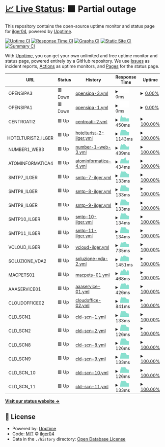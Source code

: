 # [📈 Live Status](https://ilger04.github.io/Uptime): <!--live status--> **🟧 Partial outage**

This repository contains the open-source uptime monitor and status page for [ilger04](https://ilger04.github.io/Uptime), powered by [Upptime](https://github.com/upptime/upptime).

[![Uptime CI](https://github.com/ilger04/Uptime/workflows/Uptime%20CI/badge.svg)](https://github.com/ilger04/Uptime/actions?query=workflow%3A%22Uptime+CI%22)
[![Response Time CI](https://github.com/ilger04/Uptime/workflows/Response%20Time%20CI/badge.svg)](https://github.com/ilger04/Uptime/actions?query=workflow%3A%22Response+Time+CI%22)
[![Graphs CI](https://github.com/ilger04/Uptime/workflows/Graphs%20CI/badge.svg)](https://github.com/ilger04/Uptime/actions?query=workflow%3A%22Graphs+CI%22)
[![Static Site CI](https://github.com/ilger04/Uptime/workflows/Static%20Site%20CI/badge.svg)](https://github.com/ilger04/Uptime/actions?query=workflow%3A%22Static+Site+CI%22)
[![Summary CI](https://github.com/ilger04/Uptime/workflows/Summary%20CI/badge.svg)](https://github.com/ilger04/Uptime/actions?query=workflow%3A%22Summary+CI%22)

With [Upptime](https://upptime.js.org), you can get your own unlimited and free uptime monitor and status page, powered entirely by a GitHub repository. We use [Issues](https://github.com/ilger04/Uptime/issues) as incident reports, [Actions](https://github.com/ilger04/Uptime/actions) as uptime monitors, and [Pages](https://ilger04.github.io/Uptime) for the status page.

<!--start: status pages-->
<!-- This summary is generated by Upptime (https://github.com/upptime/upptime) -->
<!-- Do not edit this manually, your changes will be overwritten -->
<!-- prettier-ignore -->
| URL | Status | History | Response Time | Uptime |
| --- | ------ | ------- | ------------- | ------ |
| <img alt="" src="https://icons.duckduckgo.com/ip3/null.ico" height="13"> OPENSIPA3 | 🟥 Down | [opensipa-3.yml](https://github.com/ilger04/Uptime/commits/HEAD/history/opensipa-3.yml) | <details><summary><img alt="Response time graph" src="./graphs/opensipa-3/response-time-week.png" height="20"> 0ms</summary><br><a href="https://ilger04.github.io/Uptime/history/opensipa-3"><img alt="Response time 1681" src="https://img.shields.io/endpoint?url=https%3A%2F%2Fraw.githubusercontent.com%2Filger04%2FUptime%2FHEAD%2Fapi%2Fopensipa-3%2Fresponse-time.json"></a><br><a href="https://ilger04.github.io/Uptime/history/opensipa-3"><img alt="24-hour response time 0" src="https://img.shields.io/endpoint?url=https%3A%2F%2Fraw.githubusercontent.com%2Filger04%2FUptime%2FHEAD%2Fapi%2Fopensipa-3%2Fresponse-time-day.json"></a><br><a href="https://ilger04.github.io/Uptime/history/opensipa-3"><img alt="7-day response time 0" src="https://img.shields.io/endpoint?url=https%3A%2F%2Fraw.githubusercontent.com%2Filger04%2FUptime%2FHEAD%2Fapi%2Fopensipa-3%2Fresponse-time-week.json"></a><br><a href="https://ilger04.github.io/Uptime/history/opensipa-3"><img alt="30-day response time 0" src="https://img.shields.io/endpoint?url=https%3A%2F%2Fraw.githubusercontent.com%2Filger04%2FUptime%2FHEAD%2Fapi%2Fopensipa-3%2Fresponse-time-month.json"></a><br><a href="https://ilger04.github.io/Uptime/history/opensipa-3"><img alt="1-year response time 0" src="https://img.shields.io/endpoint?url=https%3A%2F%2Fraw.githubusercontent.com%2Filger04%2FUptime%2FHEAD%2Fapi%2Fopensipa-3%2Fresponse-time-year.json"></a></details> | <details><summary><a href="https://ilger04.github.io/Uptime/history/opensipa-3">0.00%</a></summary><a href="https://ilger04.github.io/Uptime/history/opensipa-3"><img alt="All-time uptime 25.54%" src="https://img.shields.io/endpoint?url=https%3A%2F%2Fraw.githubusercontent.com%2Filger04%2FUptime%2FHEAD%2Fapi%2Fopensipa-3%2Fuptime.json"></a><br><a href="https://ilger04.github.io/Uptime/history/opensipa-3"><img alt="24-hour uptime 0.00%" src="https://img.shields.io/endpoint?url=https%3A%2F%2Fraw.githubusercontent.com%2Filger04%2FUptime%2FHEAD%2Fapi%2Fopensipa-3%2Fuptime-day.json"></a><br><a href="https://ilger04.github.io/Uptime/history/opensipa-3"><img alt="7-day uptime 0.00%" src="https://img.shields.io/endpoint?url=https%3A%2F%2Fraw.githubusercontent.com%2Filger04%2FUptime%2FHEAD%2Fapi%2Fopensipa-3%2Fuptime-week.json"></a><br><a href="https://ilger04.github.io/Uptime/history/opensipa-3"><img alt="30-day uptime 0.00%" src="https://img.shields.io/endpoint?url=https%3A%2F%2Fraw.githubusercontent.com%2Filger04%2FUptime%2FHEAD%2Fapi%2Fopensipa-3%2Fuptime-month.json"></a><br><a href="https://ilger04.github.io/Uptime/history/opensipa-3"><img alt="1-year uptime 0.00%" src="https://img.shields.io/endpoint?url=https%3A%2F%2Fraw.githubusercontent.com%2Filger04%2FUptime%2FHEAD%2Fapi%2Fopensipa-3%2Fuptime-year.json"></a></details>
| <img alt="" src="https://icons.duckduckgo.com/ip3/null.ico" height="13"> OPENSIPA1 | 🟥 Down | [opensipa-1.yml](https://github.com/ilger04/Uptime/commits/HEAD/history/opensipa-1.yml) | <details><summary><img alt="Response time graph" src="./graphs/opensipa-1/response-time-week.png" height="20"> 0ms</summary><br><a href="https://ilger04.github.io/Uptime/history/opensipa-1"><img alt="Response time 508" src="https://img.shields.io/endpoint?url=https%3A%2F%2Fraw.githubusercontent.com%2Filger04%2FUptime%2FHEAD%2Fapi%2Fopensipa-1%2Fresponse-time.json"></a><br><a href="https://ilger04.github.io/Uptime/history/opensipa-1"><img alt="24-hour response time 0" src="https://img.shields.io/endpoint?url=https%3A%2F%2Fraw.githubusercontent.com%2Filger04%2FUptime%2FHEAD%2Fapi%2Fopensipa-1%2Fresponse-time-day.json"></a><br><a href="https://ilger04.github.io/Uptime/history/opensipa-1"><img alt="7-day response time 0" src="https://img.shields.io/endpoint?url=https%3A%2F%2Fraw.githubusercontent.com%2Filger04%2FUptime%2FHEAD%2Fapi%2Fopensipa-1%2Fresponse-time-week.json"></a><br><a href="https://ilger04.github.io/Uptime/history/opensipa-1"><img alt="30-day response time 0" src="https://img.shields.io/endpoint?url=https%3A%2F%2Fraw.githubusercontent.com%2Filger04%2FUptime%2FHEAD%2Fapi%2Fopensipa-1%2Fresponse-time-month.json"></a><br><a href="https://ilger04.github.io/Uptime/history/opensipa-1"><img alt="1-year response time 464" src="https://img.shields.io/endpoint?url=https%3A%2F%2Fraw.githubusercontent.com%2Filger04%2FUptime%2FHEAD%2Fapi%2Fopensipa-1%2Fresponse-time-year.json"></a></details> | <details><summary><a href="https://ilger04.github.io/Uptime/history/opensipa-1">0.00%</a></summary><a href="https://ilger04.github.io/Uptime/history/opensipa-1"><img alt="All-time uptime 40.93%" src="https://img.shields.io/endpoint?url=https%3A%2F%2Fraw.githubusercontent.com%2Filger04%2FUptime%2FHEAD%2Fapi%2Fopensipa-1%2Fuptime.json"></a><br><a href="https://ilger04.github.io/Uptime/history/opensipa-1"><img alt="24-hour uptime 0.00%" src="https://img.shields.io/endpoint?url=https%3A%2F%2Fraw.githubusercontent.com%2Filger04%2FUptime%2FHEAD%2Fapi%2Fopensipa-1%2Fuptime-day.json"></a><br><a href="https://ilger04.github.io/Uptime/history/opensipa-1"><img alt="7-day uptime 0.00%" src="https://img.shields.io/endpoint?url=https%3A%2F%2Fraw.githubusercontent.com%2Filger04%2FUptime%2FHEAD%2Fapi%2Fopensipa-1%2Fuptime-week.json"></a><br><a href="https://ilger04.github.io/Uptime/history/opensipa-1"><img alt="30-day uptime 0.00%" src="https://img.shields.io/endpoint?url=https%3A%2F%2Fraw.githubusercontent.com%2Filger04%2FUptime%2FHEAD%2Fapi%2Fopensipa-1%2Fuptime-month.json"></a><br><a href="https://ilger04.github.io/Uptime/history/opensipa-1"><img alt="1-year uptime 15.98%" src="https://img.shields.io/endpoint?url=https%3A%2F%2Fraw.githubusercontent.com%2Filger04%2FUptime%2FHEAD%2Fapi%2Fopensipa-1%2Fuptime-year.json"></a></details>
| <img alt="" src="https://icons.duckduckgo.com/ip3/null.ico" height="13"> CENTROATI2 | 🟩 Up | [centroati-2.yml](https://github.com/ilger04/Uptime/commits/HEAD/history/centroati-2.yml) | <details><summary><img alt="Response time graph" src="./graphs/centroati-2/response-time-week.png" height="20"> 450ms</summary><br><a href="https://ilger04.github.io/Uptime/history/centroati-2"><img alt="Response time 446" src="https://img.shields.io/endpoint?url=https%3A%2F%2Fraw.githubusercontent.com%2Filger04%2FUptime%2FHEAD%2Fapi%2Fcentroati-2%2Fresponse-time.json"></a><br><a href="https://ilger04.github.io/Uptime/history/centroati-2"><img alt="24-hour response time 457" src="https://img.shields.io/endpoint?url=https%3A%2F%2Fraw.githubusercontent.com%2Filger04%2FUptime%2FHEAD%2Fapi%2Fcentroati-2%2Fresponse-time-day.json"></a><br><a href="https://ilger04.github.io/Uptime/history/centroati-2"><img alt="7-day response time 450" src="https://img.shields.io/endpoint?url=https%3A%2F%2Fraw.githubusercontent.com%2Filger04%2FUptime%2FHEAD%2Fapi%2Fcentroati-2%2Fresponse-time-week.json"></a><br><a href="https://ilger04.github.io/Uptime/history/centroati-2"><img alt="30-day response time 538" src="https://img.shields.io/endpoint?url=https%3A%2F%2Fraw.githubusercontent.com%2Filger04%2FUptime%2FHEAD%2Fapi%2Fcentroati-2%2Fresponse-time-month.json"></a><br><a href="https://ilger04.github.io/Uptime/history/centroati-2"><img alt="1-year response time 431" src="https://img.shields.io/endpoint?url=https%3A%2F%2Fraw.githubusercontent.com%2Filger04%2FUptime%2FHEAD%2Fapi%2Fcentroati-2%2Fresponse-time-year.json"></a></details> | <details><summary><a href="https://ilger04.github.io/Uptime/history/centroati-2">100.00%</a></summary><a href="https://ilger04.github.io/Uptime/history/centroati-2"><img alt="All-time uptime 99.83%" src="https://img.shields.io/endpoint?url=https%3A%2F%2Fraw.githubusercontent.com%2Filger04%2FUptime%2FHEAD%2Fapi%2Fcentroati-2%2Fuptime.json"></a><br><a href="https://ilger04.github.io/Uptime/history/centroati-2"><img alt="24-hour uptime 100.00%" src="https://img.shields.io/endpoint?url=https%3A%2F%2Fraw.githubusercontent.com%2Filger04%2FUptime%2FHEAD%2Fapi%2Fcentroati-2%2Fuptime-day.json"></a><br><a href="https://ilger04.github.io/Uptime/history/centroati-2"><img alt="7-day uptime 100.00%" src="https://img.shields.io/endpoint?url=https%3A%2F%2Fraw.githubusercontent.com%2Filger04%2FUptime%2FHEAD%2Fapi%2Fcentroati-2%2Fuptime-week.json"></a><br><a href="https://ilger04.github.io/Uptime/history/centroati-2"><img alt="30-day uptime 100.00%" src="https://img.shields.io/endpoint?url=https%3A%2F%2Fraw.githubusercontent.com%2Filger04%2FUptime%2FHEAD%2Fapi%2Fcentroati-2%2Fuptime-month.json"></a><br><a href="https://ilger04.github.io/Uptime/history/centroati-2"><img alt="1-year uptime 99.75%" src="https://img.shields.io/endpoint?url=https%3A%2F%2Fraw.githubusercontent.com%2Filger04%2FUptime%2FHEAD%2Fapi%2Fcentroati-2%2Fuptime-year.json"></a></details>
| <img alt="" src="https://icons.duckduckgo.com/ip3/null.ico" height="13"> HOTELTURIST2_ILGER | 🟩 Up | [hotelturist-2-ilger.yml](https://github.com/ilger04/Uptime/commits/HEAD/history/hotelturist-2-ilger.yml) | <details><summary><img alt="Response time graph" src="./graphs/hotelturist-2-ilger/response-time-week.png" height="20"> 1143ms</summary><br><a href="https://ilger04.github.io/Uptime/history/hotelturist-2-ilger"><img alt="Response time 1131" src="https://img.shields.io/endpoint?url=https%3A%2F%2Fraw.githubusercontent.com%2Filger04%2FUptime%2FHEAD%2Fapi%2Fhotelturist-2-ilger%2Fresponse-time.json"></a><br><a href="https://ilger04.github.io/Uptime/history/hotelturist-2-ilger"><img alt="24-hour response time 967" src="https://img.shields.io/endpoint?url=https%3A%2F%2Fraw.githubusercontent.com%2Filger04%2FUptime%2FHEAD%2Fapi%2Fhotelturist-2-ilger%2Fresponse-time-day.json"></a><br><a href="https://ilger04.github.io/Uptime/history/hotelturist-2-ilger"><img alt="7-day response time 1143" src="https://img.shields.io/endpoint?url=https%3A%2F%2Fraw.githubusercontent.com%2Filger04%2FUptime%2FHEAD%2Fapi%2Fhotelturist-2-ilger%2Fresponse-time-week.json"></a><br><a href="https://ilger04.github.io/Uptime/history/hotelturist-2-ilger"><img alt="30-day response time 1110" src="https://img.shields.io/endpoint?url=https%3A%2F%2Fraw.githubusercontent.com%2Filger04%2FUptime%2FHEAD%2Fapi%2Fhotelturist-2-ilger%2Fresponse-time-month.json"></a><br><a href="https://ilger04.github.io/Uptime/history/hotelturist-2-ilger"><img alt="1-year response time 1108" src="https://img.shields.io/endpoint?url=https%3A%2F%2Fraw.githubusercontent.com%2Filger04%2FUptime%2FHEAD%2Fapi%2Fhotelturist-2-ilger%2Fresponse-time-year.json"></a></details> | <details><summary><a href="https://ilger04.github.io/Uptime/history/hotelturist-2-ilger">100.00%</a></summary><a href="https://ilger04.github.io/Uptime/history/hotelturist-2-ilger"><img alt="All-time uptime 99.74%" src="https://img.shields.io/endpoint?url=https%3A%2F%2Fraw.githubusercontent.com%2Filger04%2FUptime%2FHEAD%2Fapi%2Fhotelturist-2-ilger%2Fuptime.json"></a><br><a href="https://ilger04.github.io/Uptime/history/hotelturist-2-ilger"><img alt="24-hour uptime 100.00%" src="https://img.shields.io/endpoint?url=https%3A%2F%2Fraw.githubusercontent.com%2Filger04%2FUptime%2FHEAD%2Fapi%2Fhotelturist-2-ilger%2Fuptime-day.json"></a><br><a href="https://ilger04.github.io/Uptime/history/hotelturist-2-ilger"><img alt="7-day uptime 100.00%" src="https://img.shields.io/endpoint?url=https%3A%2F%2Fraw.githubusercontent.com%2Filger04%2FUptime%2FHEAD%2Fapi%2Fhotelturist-2-ilger%2Fuptime-week.json"></a><br><a href="https://ilger04.github.io/Uptime/history/hotelturist-2-ilger"><img alt="30-day uptime 100.00%" src="https://img.shields.io/endpoint?url=https%3A%2F%2Fraw.githubusercontent.com%2Filger04%2FUptime%2FHEAD%2Fapi%2Fhotelturist-2-ilger%2Fuptime-month.json"></a><br><a href="https://ilger04.github.io/Uptime/history/hotelturist-2-ilger"><img alt="1-year uptime 99.63%" src="https://img.shields.io/endpoint?url=https%3A%2F%2Fraw.githubusercontent.com%2Filger04%2FUptime%2FHEAD%2Fapi%2Fhotelturist-2-ilger%2Fuptime-year.json"></a></details>
| <img alt="" src="https://icons.duckduckgo.com/ip3/null.ico" height="13"> NUMBER1_WEB3 | 🟩 Up | [number-1-web-3.yml](https://github.com/ilger04/Uptime/commits/HEAD/history/number-1-web-3.yml) | <details><summary><img alt="Response time graph" src="./graphs/number-1-web-3/response-time-week.png" height="20"> 439ms</summary><br><a href="https://ilger04.github.io/Uptime/history/number-1-web-3"><img alt="Response time 444" src="https://img.shields.io/endpoint?url=https%3A%2F%2Fraw.githubusercontent.com%2Filger04%2FUptime%2FHEAD%2Fapi%2Fnumber-1-web-3%2Fresponse-time.json"></a><br><a href="https://ilger04.github.io/Uptime/history/number-1-web-3"><img alt="24-hour response time 353" src="https://img.shields.io/endpoint?url=https%3A%2F%2Fraw.githubusercontent.com%2Filger04%2FUptime%2FHEAD%2Fapi%2Fnumber-1-web-3%2Fresponse-time-day.json"></a><br><a href="https://ilger04.github.io/Uptime/history/number-1-web-3"><img alt="7-day response time 439" src="https://img.shields.io/endpoint?url=https%3A%2F%2Fraw.githubusercontent.com%2Filger04%2FUptime%2FHEAD%2Fapi%2Fnumber-1-web-3%2Fresponse-time-week.json"></a><br><a href="https://ilger04.github.io/Uptime/history/number-1-web-3"><img alt="30-day response time 418" src="https://img.shields.io/endpoint?url=https%3A%2F%2Fraw.githubusercontent.com%2Filger04%2FUptime%2FHEAD%2Fapi%2Fnumber-1-web-3%2Fresponse-time-month.json"></a><br><a href="https://ilger04.github.io/Uptime/history/number-1-web-3"><img alt="1-year response time 422" src="https://img.shields.io/endpoint?url=https%3A%2F%2Fraw.githubusercontent.com%2Filger04%2FUptime%2FHEAD%2Fapi%2Fnumber-1-web-3%2Fresponse-time-year.json"></a></details> | <details><summary><a href="https://ilger04.github.io/Uptime/history/number-1-web-3">100.00%</a></summary><a href="https://ilger04.github.io/Uptime/history/number-1-web-3"><img alt="All-time uptime 99.86%" src="https://img.shields.io/endpoint?url=https%3A%2F%2Fraw.githubusercontent.com%2Filger04%2FUptime%2FHEAD%2Fapi%2Fnumber-1-web-3%2Fuptime.json"></a><br><a href="https://ilger04.github.io/Uptime/history/number-1-web-3"><img alt="24-hour uptime 100.00%" src="https://img.shields.io/endpoint?url=https%3A%2F%2Fraw.githubusercontent.com%2Filger04%2FUptime%2FHEAD%2Fapi%2Fnumber-1-web-3%2Fuptime-day.json"></a><br><a href="https://ilger04.github.io/Uptime/history/number-1-web-3"><img alt="7-day uptime 100.00%" src="https://img.shields.io/endpoint?url=https%3A%2F%2Fraw.githubusercontent.com%2Filger04%2FUptime%2FHEAD%2Fapi%2Fnumber-1-web-3%2Fuptime-week.json"></a><br><a href="https://ilger04.github.io/Uptime/history/number-1-web-3"><img alt="30-day uptime 100.00%" src="https://img.shields.io/endpoint?url=https%3A%2F%2Fraw.githubusercontent.com%2Filger04%2FUptime%2FHEAD%2Fapi%2Fnumber-1-web-3%2Fuptime-month.json"></a><br><a href="https://ilger04.github.io/Uptime/history/number-1-web-3"><img alt="1-year uptime 99.80%" src="https://img.shields.io/endpoint?url=https%3A%2F%2Fraw.githubusercontent.com%2Filger04%2FUptime%2FHEAD%2Fapi%2Fnumber-1-web-3%2Fuptime-year.json"></a></details>
| <img alt="" src="https://icons.duckduckgo.com/ip3/null.ico" height="13"> ATOMINFORMATICA4 | 🟩 Up | [atominformatica-4.yml](https://github.com/ilger04/Uptime/commits/HEAD/history/atominformatica-4.yml) | <details><summary><img alt="Response time graph" src="./graphs/atominformatica-4/response-time-week.png" height="20"> 434ms</summary><br><a href="https://ilger04.github.io/Uptime/history/atominformatica-4"><img alt="Response time 1141" src="https://img.shields.io/endpoint?url=https%3A%2F%2Fraw.githubusercontent.com%2Filger04%2FUptime%2FHEAD%2Fapi%2Fatominformatica-4%2Fresponse-time.json"></a><br><a href="https://ilger04.github.io/Uptime/history/atominformatica-4"><img alt="24-hour response time 339" src="https://img.shields.io/endpoint?url=https%3A%2F%2Fraw.githubusercontent.com%2Filger04%2FUptime%2FHEAD%2Fapi%2Fatominformatica-4%2Fresponse-time-day.json"></a><br><a href="https://ilger04.github.io/Uptime/history/atominformatica-4"><img alt="7-day response time 434" src="https://img.shields.io/endpoint?url=https%3A%2F%2Fraw.githubusercontent.com%2Filger04%2FUptime%2FHEAD%2Fapi%2Fatominformatica-4%2Fresponse-time-week.json"></a><br><a href="https://ilger04.github.io/Uptime/history/atominformatica-4"><img alt="30-day response time 556" src="https://img.shields.io/endpoint?url=https%3A%2F%2Fraw.githubusercontent.com%2Filger04%2FUptime%2FHEAD%2Fapi%2Fatominformatica-4%2Fresponse-time-month.json"></a><br><a href="https://ilger04.github.io/Uptime/history/atominformatica-4"><img alt="1-year response time 782" src="https://img.shields.io/endpoint?url=https%3A%2F%2Fraw.githubusercontent.com%2Filger04%2FUptime%2FHEAD%2Fapi%2Fatominformatica-4%2Fresponse-time-year.json"></a></details> | <details><summary><a href="https://ilger04.github.io/Uptime/history/atominformatica-4">100.00%</a></summary><a href="https://ilger04.github.io/Uptime/history/atominformatica-4"><img alt="All-time uptime 99.81%" src="https://img.shields.io/endpoint?url=https%3A%2F%2Fraw.githubusercontent.com%2Filger04%2FUptime%2FHEAD%2Fapi%2Fatominformatica-4%2Fuptime.json"></a><br><a href="https://ilger04.github.io/Uptime/history/atominformatica-4"><img alt="24-hour uptime 100.00%" src="https://img.shields.io/endpoint?url=https%3A%2F%2Fraw.githubusercontent.com%2Filger04%2FUptime%2FHEAD%2Fapi%2Fatominformatica-4%2Fuptime-day.json"></a><br><a href="https://ilger04.github.io/Uptime/history/atominformatica-4"><img alt="7-day uptime 100.00%" src="https://img.shields.io/endpoint?url=https%3A%2F%2Fraw.githubusercontent.com%2Filger04%2FUptime%2FHEAD%2Fapi%2Fatominformatica-4%2Fuptime-week.json"></a><br><a href="https://ilger04.github.io/Uptime/history/atominformatica-4"><img alt="30-day uptime 100.00%" src="https://img.shields.io/endpoint?url=https%3A%2F%2Fraw.githubusercontent.com%2Filger04%2FUptime%2FHEAD%2Fapi%2Fatominformatica-4%2Fuptime-month.json"></a><br><a href="https://ilger04.github.io/Uptime/history/atominformatica-4"><img alt="1-year uptime 99.75%" src="https://img.shields.io/endpoint?url=https%3A%2F%2Fraw.githubusercontent.com%2Filger04%2FUptime%2FHEAD%2Fapi%2Fatominformatica-4%2Fuptime-year.json"></a></details>
| <img alt="" src="https://icons.duckduckgo.com/ip3/null.ico" height="13"> SMTP7_ILGER | 🟩 Up | [smtp-7-ilger.yml](https://github.com/ilger04/Uptime/commits/HEAD/history/smtp-7-ilger.yml) | <details><summary><img alt="Response time graph" src="./graphs/smtp-7-ilger/response-time-week.png" height="20"> 133ms</summary><br><a href="https://ilger04.github.io/Uptime/history/smtp-7-ilger"><img alt="Response time 151" src="https://img.shields.io/endpoint?url=https%3A%2F%2Fraw.githubusercontent.com%2Filger04%2FUptime%2FHEAD%2Fapi%2Fsmtp-7-ilger%2Fresponse-time.json"></a><br><a href="https://ilger04.github.io/Uptime/history/smtp-7-ilger"><img alt="24-hour response time 116" src="https://img.shields.io/endpoint?url=https%3A%2F%2Fraw.githubusercontent.com%2Filger04%2FUptime%2FHEAD%2Fapi%2Fsmtp-7-ilger%2Fresponse-time-day.json"></a><br><a href="https://ilger04.github.io/Uptime/history/smtp-7-ilger"><img alt="7-day response time 133" src="https://img.shields.io/endpoint?url=https%3A%2F%2Fraw.githubusercontent.com%2Filger04%2FUptime%2FHEAD%2Fapi%2Fsmtp-7-ilger%2Fresponse-time-week.json"></a><br><a href="https://ilger04.github.io/Uptime/history/smtp-7-ilger"><img alt="30-day response time 127" src="https://img.shields.io/endpoint?url=https%3A%2F%2Fraw.githubusercontent.com%2Filger04%2FUptime%2FHEAD%2Fapi%2Fsmtp-7-ilger%2Fresponse-time-month.json"></a><br><a href="https://ilger04.github.io/Uptime/history/smtp-7-ilger"><img alt="1-year response time 126" src="https://img.shields.io/endpoint?url=https%3A%2F%2Fraw.githubusercontent.com%2Filger04%2FUptime%2FHEAD%2Fapi%2Fsmtp-7-ilger%2Fresponse-time-year.json"></a></details> | <details><summary><a href="https://ilger04.github.io/Uptime/history/smtp-7-ilger">100.00%</a></summary><a href="https://ilger04.github.io/Uptime/history/smtp-7-ilger"><img alt="All-time uptime 99.86%" src="https://img.shields.io/endpoint?url=https%3A%2F%2Fraw.githubusercontent.com%2Filger04%2FUptime%2FHEAD%2Fapi%2Fsmtp-7-ilger%2Fuptime.json"></a><br><a href="https://ilger04.github.io/Uptime/history/smtp-7-ilger"><img alt="24-hour uptime 100.00%" src="https://img.shields.io/endpoint?url=https%3A%2F%2Fraw.githubusercontent.com%2Filger04%2FUptime%2FHEAD%2Fapi%2Fsmtp-7-ilger%2Fuptime-day.json"></a><br><a href="https://ilger04.github.io/Uptime/history/smtp-7-ilger"><img alt="7-day uptime 100.00%" src="https://img.shields.io/endpoint?url=https%3A%2F%2Fraw.githubusercontent.com%2Filger04%2FUptime%2FHEAD%2Fapi%2Fsmtp-7-ilger%2Fuptime-week.json"></a><br><a href="https://ilger04.github.io/Uptime/history/smtp-7-ilger"><img alt="30-day uptime 100.00%" src="https://img.shields.io/endpoint?url=https%3A%2F%2Fraw.githubusercontent.com%2Filger04%2FUptime%2FHEAD%2Fapi%2Fsmtp-7-ilger%2Fuptime-month.json"></a><br><a href="https://ilger04.github.io/Uptime/history/smtp-7-ilger"><img alt="1-year uptime 99.80%" src="https://img.shields.io/endpoint?url=https%3A%2F%2Fraw.githubusercontent.com%2Filger04%2FUptime%2FHEAD%2Fapi%2Fsmtp-7-ilger%2Fuptime-year.json"></a></details>
| <img alt="" src="https://icons.duckduckgo.com/ip3/null.ico" height="13"> SMTP8_ILGER | 🟩 Up | [smtp-8-ilger.yml](https://github.com/ilger04/Uptime/commits/HEAD/history/smtp-8-ilger.yml) | <details><summary><img alt="Response time graph" src="./graphs/smtp-8-ilger/response-time-week.png" height="20"> 133ms</summary><br><a href="https://ilger04.github.io/Uptime/history/smtp-8-ilger"><img alt="Response time 149" src="https://img.shields.io/endpoint?url=https%3A%2F%2Fraw.githubusercontent.com%2Filger04%2FUptime%2FHEAD%2Fapi%2Fsmtp-8-ilger%2Fresponse-time.json"></a><br><a href="https://ilger04.github.io/Uptime/history/smtp-8-ilger"><img alt="24-hour response time 117" src="https://img.shields.io/endpoint?url=https%3A%2F%2Fraw.githubusercontent.com%2Filger04%2FUptime%2FHEAD%2Fapi%2Fsmtp-8-ilger%2Fresponse-time-day.json"></a><br><a href="https://ilger04.github.io/Uptime/history/smtp-8-ilger"><img alt="7-day response time 133" src="https://img.shields.io/endpoint?url=https%3A%2F%2Fraw.githubusercontent.com%2Filger04%2FUptime%2FHEAD%2Fapi%2Fsmtp-8-ilger%2Fresponse-time-week.json"></a><br><a href="https://ilger04.github.io/Uptime/history/smtp-8-ilger"><img alt="30-day response time 127" src="https://img.shields.io/endpoint?url=https%3A%2F%2Fraw.githubusercontent.com%2Filger04%2FUptime%2FHEAD%2Fapi%2Fsmtp-8-ilger%2Fresponse-time-month.json"></a><br><a href="https://ilger04.github.io/Uptime/history/smtp-8-ilger"><img alt="1-year response time 125" src="https://img.shields.io/endpoint?url=https%3A%2F%2Fraw.githubusercontent.com%2Filger04%2FUptime%2FHEAD%2Fapi%2Fsmtp-8-ilger%2Fresponse-time-year.json"></a></details> | <details><summary><a href="https://ilger04.github.io/Uptime/history/smtp-8-ilger">100.00%</a></summary><a href="https://ilger04.github.io/Uptime/history/smtp-8-ilger"><img alt="All-time uptime 99.84%" src="https://img.shields.io/endpoint?url=https%3A%2F%2Fraw.githubusercontent.com%2Filger04%2FUptime%2FHEAD%2Fapi%2Fsmtp-8-ilger%2Fuptime.json"></a><br><a href="https://ilger04.github.io/Uptime/history/smtp-8-ilger"><img alt="24-hour uptime 100.00%" src="https://img.shields.io/endpoint?url=https%3A%2F%2Fraw.githubusercontent.com%2Filger04%2FUptime%2FHEAD%2Fapi%2Fsmtp-8-ilger%2Fuptime-day.json"></a><br><a href="https://ilger04.github.io/Uptime/history/smtp-8-ilger"><img alt="7-day uptime 100.00%" src="https://img.shields.io/endpoint?url=https%3A%2F%2Fraw.githubusercontent.com%2Filger04%2FUptime%2FHEAD%2Fapi%2Fsmtp-8-ilger%2Fuptime-week.json"></a><br><a href="https://ilger04.github.io/Uptime/history/smtp-8-ilger"><img alt="30-day uptime 100.00%" src="https://img.shields.io/endpoint?url=https%3A%2F%2Fraw.githubusercontent.com%2Filger04%2FUptime%2FHEAD%2Fapi%2Fsmtp-8-ilger%2Fuptime-month.json"></a><br><a href="https://ilger04.github.io/Uptime/history/smtp-8-ilger"><img alt="1-year uptime 99.78%" src="https://img.shields.io/endpoint?url=https%3A%2F%2Fraw.githubusercontent.com%2Filger04%2FUptime%2FHEAD%2Fapi%2Fsmtp-8-ilger%2Fuptime-year.json"></a></details>
| <img alt="" src="https://icons.duckduckgo.com/ip3/null.ico" height="13"> SMTP9_ILGER | 🟩 Up | [smtp-9-ilger.yml](https://github.com/ilger04/Uptime/commits/HEAD/history/smtp-9-ilger.yml) | <details><summary><img alt="Response time graph" src="./graphs/smtp-9-ilger/response-time-week.png" height="20"> 133ms</summary><br><a href="https://ilger04.github.io/Uptime/history/smtp-9-ilger"><img alt="Response time 148" src="https://img.shields.io/endpoint?url=https%3A%2F%2Fraw.githubusercontent.com%2Filger04%2FUptime%2FHEAD%2Fapi%2Fsmtp-9-ilger%2Fresponse-time.json"></a><br><a href="https://ilger04.github.io/Uptime/history/smtp-9-ilger"><img alt="24-hour response time 116" src="https://img.shields.io/endpoint?url=https%3A%2F%2Fraw.githubusercontent.com%2Filger04%2FUptime%2FHEAD%2Fapi%2Fsmtp-9-ilger%2Fresponse-time-day.json"></a><br><a href="https://ilger04.github.io/Uptime/history/smtp-9-ilger"><img alt="7-day response time 133" src="https://img.shields.io/endpoint?url=https%3A%2F%2Fraw.githubusercontent.com%2Filger04%2FUptime%2FHEAD%2Fapi%2Fsmtp-9-ilger%2Fresponse-time-week.json"></a><br><a href="https://ilger04.github.io/Uptime/history/smtp-9-ilger"><img alt="30-day response time 127" src="https://img.shields.io/endpoint?url=https%3A%2F%2Fraw.githubusercontent.com%2Filger04%2FUptime%2FHEAD%2Fapi%2Fsmtp-9-ilger%2Fresponse-time-month.json"></a><br><a href="https://ilger04.github.io/Uptime/history/smtp-9-ilger"><img alt="1-year response time 126" src="https://img.shields.io/endpoint?url=https%3A%2F%2Fraw.githubusercontent.com%2Filger04%2FUptime%2FHEAD%2Fapi%2Fsmtp-9-ilger%2Fresponse-time-year.json"></a></details> | <details><summary><a href="https://ilger04.github.io/Uptime/history/smtp-9-ilger">100.00%</a></summary><a href="https://ilger04.github.io/Uptime/history/smtp-9-ilger"><img alt="All-time uptime 99.85%" src="https://img.shields.io/endpoint?url=https%3A%2F%2Fraw.githubusercontent.com%2Filger04%2FUptime%2FHEAD%2Fapi%2Fsmtp-9-ilger%2Fuptime.json"></a><br><a href="https://ilger04.github.io/Uptime/history/smtp-9-ilger"><img alt="24-hour uptime 100.00%" src="https://img.shields.io/endpoint?url=https%3A%2F%2Fraw.githubusercontent.com%2Filger04%2FUptime%2FHEAD%2Fapi%2Fsmtp-9-ilger%2Fuptime-day.json"></a><br><a href="https://ilger04.github.io/Uptime/history/smtp-9-ilger"><img alt="7-day uptime 100.00%" src="https://img.shields.io/endpoint?url=https%3A%2F%2Fraw.githubusercontent.com%2Filger04%2FUptime%2FHEAD%2Fapi%2Fsmtp-9-ilger%2Fuptime-week.json"></a><br><a href="https://ilger04.github.io/Uptime/history/smtp-9-ilger"><img alt="30-day uptime 100.00%" src="https://img.shields.io/endpoint?url=https%3A%2F%2Fraw.githubusercontent.com%2Filger04%2FUptime%2FHEAD%2Fapi%2Fsmtp-9-ilger%2Fuptime-month.json"></a><br><a href="https://ilger04.github.io/Uptime/history/smtp-9-ilger"><img alt="1-year uptime 99.79%" src="https://img.shields.io/endpoint?url=https%3A%2F%2Fraw.githubusercontent.com%2Filger04%2FUptime%2FHEAD%2Fapi%2Fsmtp-9-ilger%2Fuptime-year.json"></a></details>
| <img alt="" src="https://icons.duckduckgo.com/ip3/null.ico" height="13"> SMTP10_ILGER | 🟩 Up | [smtp-10-ilger.yml](https://github.com/ilger04/Uptime/commits/HEAD/history/smtp-10-ilger.yml) | <details><summary><img alt="Response time graph" src="./graphs/smtp-10-ilger/response-time-week.png" height="20"> 134ms</summary><br><a href="https://ilger04.github.io/Uptime/history/smtp-10-ilger"><img alt="Response time 149" src="https://img.shields.io/endpoint?url=https%3A%2F%2Fraw.githubusercontent.com%2Filger04%2FUptime%2FHEAD%2Fapi%2Fsmtp-10-ilger%2Fresponse-time.json"></a><br><a href="https://ilger04.github.io/Uptime/history/smtp-10-ilger"><img alt="24-hour response time 116" src="https://img.shields.io/endpoint?url=https%3A%2F%2Fraw.githubusercontent.com%2Filger04%2FUptime%2FHEAD%2Fapi%2Fsmtp-10-ilger%2Fresponse-time-day.json"></a><br><a href="https://ilger04.github.io/Uptime/history/smtp-10-ilger"><img alt="7-day response time 134" src="https://img.shields.io/endpoint?url=https%3A%2F%2Fraw.githubusercontent.com%2Filger04%2FUptime%2FHEAD%2Fapi%2Fsmtp-10-ilger%2Fresponse-time-week.json"></a><br><a href="https://ilger04.github.io/Uptime/history/smtp-10-ilger"><img alt="30-day response time 128" src="https://img.shields.io/endpoint?url=https%3A%2F%2Fraw.githubusercontent.com%2Filger04%2FUptime%2FHEAD%2Fapi%2Fsmtp-10-ilger%2Fresponse-time-month.json"></a><br><a href="https://ilger04.github.io/Uptime/history/smtp-10-ilger"><img alt="1-year response time 125" src="https://img.shields.io/endpoint?url=https%3A%2F%2Fraw.githubusercontent.com%2Filger04%2FUptime%2FHEAD%2Fapi%2Fsmtp-10-ilger%2Fresponse-time-year.json"></a></details> | <details><summary><a href="https://ilger04.github.io/Uptime/history/smtp-10-ilger">100.00%</a></summary><a href="https://ilger04.github.io/Uptime/history/smtp-10-ilger"><img alt="All-time uptime 99.85%" src="https://img.shields.io/endpoint?url=https%3A%2F%2Fraw.githubusercontent.com%2Filger04%2FUptime%2FHEAD%2Fapi%2Fsmtp-10-ilger%2Fuptime.json"></a><br><a href="https://ilger04.github.io/Uptime/history/smtp-10-ilger"><img alt="24-hour uptime 100.00%" src="https://img.shields.io/endpoint?url=https%3A%2F%2Fraw.githubusercontent.com%2Filger04%2FUptime%2FHEAD%2Fapi%2Fsmtp-10-ilger%2Fuptime-day.json"></a><br><a href="https://ilger04.github.io/Uptime/history/smtp-10-ilger"><img alt="7-day uptime 100.00%" src="https://img.shields.io/endpoint?url=https%3A%2F%2Fraw.githubusercontent.com%2Filger04%2FUptime%2FHEAD%2Fapi%2Fsmtp-10-ilger%2Fuptime-week.json"></a><br><a href="https://ilger04.github.io/Uptime/history/smtp-10-ilger"><img alt="30-day uptime 100.00%" src="https://img.shields.io/endpoint?url=https%3A%2F%2Fraw.githubusercontent.com%2Filger04%2FUptime%2FHEAD%2Fapi%2Fsmtp-10-ilger%2Fuptime-month.json"></a><br><a href="https://ilger04.github.io/Uptime/history/smtp-10-ilger"><img alt="1-year uptime 99.79%" src="https://img.shields.io/endpoint?url=https%3A%2F%2Fraw.githubusercontent.com%2Filger04%2FUptime%2FHEAD%2Fapi%2Fsmtp-10-ilger%2Fuptime-year.json"></a></details>
| <img alt="" src="https://icons.duckduckgo.com/ip3/null.ico" height="13"> SMTP11_ILGER | 🟩 Up | [smtp-11-ilger.yml](https://github.com/ilger04/Uptime/commits/HEAD/history/smtp-11-ilger.yml) | <details><summary><img alt="Response time graph" src="./graphs/smtp-11-ilger/response-time-week.png" height="20"> 134ms</summary><br><a href="https://ilger04.github.io/Uptime/history/smtp-11-ilger"><img alt="Response time 148" src="https://img.shields.io/endpoint?url=https%3A%2F%2Fraw.githubusercontent.com%2Filger04%2FUptime%2FHEAD%2Fapi%2Fsmtp-11-ilger%2Fresponse-time.json"></a><br><a href="https://ilger04.github.io/Uptime/history/smtp-11-ilger"><img alt="24-hour response time 115" src="https://img.shields.io/endpoint?url=https%3A%2F%2Fraw.githubusercontent.com%2Filger04%2FUptime%2FHEAD%2Fapi%2Fsmtp-11-ilger%2Fresponse-time-day.json"></a><br><a href="https://ilger04.github.io/Uptime/history/smtp-11-ilger"><img alt="7-day response time 134" src="https://img.shields.io/endpoint?url=https%3A%2F%2Fraw.githubusercontent.com%2Filger04%2FUptime%2FHEAD%2Fapi%2Fsmtp-11-ilger%2Fresponse-time-week.json"></a><br><a href="https://ilger04.github.io/Uptime/history/smtp-11-ilger"><img alt="30-day response time 127" src="https://img.shields.io/endpoint?url=https%3A%2F%2Fraw.githubusercontent.com%2Filger04%2FUptime%2FHEAD%2Fapi%2Fsmtp-11-ilger%2Fresponse-time-month.json"></a><br><a href="https://ilger04.github.io/Uptime/history/smtp-11-ilger"><img alt="1-year response time 126" src="https://img.shields.io/endpoint?url=https%3A%2F%2Fraw.githubusercontent.com%2Filger04%2FUptime%2FHEAD%2Fapi%2Fsmtp-11-ilger%2Fresponse-time-year.json"></a></details> | <details><summary><a href="https://ilger04.github.io/Uptime/history/smtp-11-ilger">100.00%</a></summary><a href="https://ilger04.github.io/Uptime/history/smtp-11-ilger"><img alt="All-time uptime 99.85%" src="https://img.shields.io/endpoint?url=https%3A%2F%2Fraw.githubusercontent.com%2Filger04%2FUptime%2FHEAD%2Fapi%2Fsmtp-11-ilger%2Fuptime.json"></a><br><a href="https://ilger04.github.io/Uptime/history/smtp-11-ilger"><img alt="24-hour uptime 100.00%" src="https://img.shields.io/endpoint?url=https%3A%2F%2Fraw.githubusercontent.com%2Filger04%2FUptime%2FHEAD%2Fapi%2Fsmtp-11-ilger%2Fuptime-day.json"></a><br><a href="https://ilger04.github.io/Uptime/history/smtp-11-ilger"><img alt="7-day uptime 100.00%" src="https://img.shields.io/endpoint?url=https%3A%2F%2Fraw.githubusercontent.com%2Filger04%2FUptime%2FHEAD%2Fapi%2Fsmtp-11-ilger%2Fuptime-week.json"></a><br><a href="https://ilger04.github.io/Uptime/history/smtp-11-ilger"><img alt="30-day uptime 100.00%" src="https://img.shields.io/endpoint?url=https%3A%2F%2Fraw.githubusercontent.com%2Filger04%2FUptime%2FHEAD%2Fapi%2Fsmtp-11-ilger%2Fuptime-month.json"></a><br><a href="https://ilger04.github.io/Uptime/history/smtp-11-ilger"><img alt="1-year uptime 99.79%" src="https://img.shields.io/endpoint?url=https%3A%2F%2Fraw.githubusercontent.com%2Filger04%2FUptime%2FHEAD%2Fapi%2Fsmtp-11-ilger%2Fuptime-year.json"></a></details>
| <img alt="" src="https://icons.duckduckgo.com/ip3/null.ico" height="13"> VCLOUD_ILGER | 🟩 Up | [vcloud-ilger.yml](https://github.com/ilger04/Uptime/commits/HEAD/history/vcloud-ilger.yml) | <details><summary><img alt="Response time graph" src="./graphs/vcloud-ilger/response-time-week.png" height="20"> 735ms</summary><br><a href="https://ilger04.github.io/Uptime/history/vcloud-ilger"><img alt="Response time 686" src="https://img.shields.io/endpoint?url=https%3A%2F%2Fraw.githubusercontent.com%2Filger04%2FUptime%2FHEAD%2Fapi%2Fvcloud-ilger%2Fresponse-time.json"></a><br><a href="https://ilger04.github.io/Uptime/history/vcloud-ilger"><img alt="24-hour response time 638" src="https://img.shields.io/endpoint?url=https%3A%2F%2Fraw.githubusercontent.com%2Filger04%2FUptime%2FHEAD%2Fapi%2Fvcloud-ilger%2Fresponse-time-day.json"></a><br><a href="https://ilger04.github.io/Uptime/history/vcloud-ilger"><img alt="7-day response time 735" src="https://img.shields.io/endpoint?url=https%3A%2F%2Fraw.githubusercontent.com%2Filger04%2FUptime%2FHEAD%2Fapi%2Fvcloud-ilger%2Fresponse-time-week.json"></a><br><a href="https://ilger04.github.io/Uptime/history/vcloud-ilger"><img alt="30-day response time 696" src="https://img.shields.io/endpoint?url=https%3A%2F%2Fraw.githubusercontent.com%2Filger04%2FUptime%2FHEAD%2Fapi%2Fvcloud-ilger%2Fresponse-time-month.json"></a><br><a href="https://ilger04.github.io/Uptime/history/vcloud-ilger"><img alt="1-year response time 681" src="https://img.shields.io/endpoint?url=https%3A%2F%2Fraw.githubusercontent.com%2Filger04%2FUptime%2FHEAD%2Fapi%2Fvcloud-ilger%2Fresponse-time-year.json"></a></details> | <details><summary><a href="https://ilger04.github.io/Uptime/history/vcloud-ilger">100.00%</a></summary><a href="https://ilger04.github.io/Uptime/history/vcloud-ilger"><img alt="All-time uptime 99.85%" src="https://img.shields.io/endpoint?url=https%3A%2F%2Fraw.githubusercontent.com%2Filger04%2FUptime%2FHEAD%2Fapi%2Fvcloud-ilger%2Fuptime.json"></a><br><a href="https://ilger04.github.io/Uptime/history/vcloud-ilger"><img alt="24-hour uptime 100.00%" src="https://img.shields.io/endpoint?url=https%3A%2F%2Fraw.githubusercontent.com%2Filger04%2FUptime%2FHEAD%2Fapi%2Fvcloud-ilger%2Fuptime-day.json"></a><br><a href="https://ilger04.github.io/Uptime/history/vcloud-ilger"><img alt="7-day uptime 100.00%" src="https://img.shields.io/endpoint?url=https%3A%2F%2Fraw.githubusercontent.com%2Filger04%2FUptime%2FHEAD%2Fapi%2Fvcloud-ilger%2Fuptime-week.json"></a><br><a href="https://ilger04.github.io/Uptime/history/vcloud-ilger"><img alt="30-day uptime 100.00%" src="https://img.shields.io/endpoint?url=https%3A%2F%2Fraw.githubusercontent.com%2Filger04%2FUptime%2FHEAD%2Fapi%2Fvcloud-ilger%2Fuptime-month.json"></a><br><a href="https://ilger04.github.io/Uptime/history/vcloud-ilger"><img alt="1-year uptime 99.79%" src="https://img.shields.io/endpoint?url=https%3A%2F%2Fraw.githubusercontent.com%2Filger04%2FUptime%2FHEAD%2Fapi%2Fvcloud-ilger%2Fuptime-year.json"></a></details>
| <img alt="" src="https://icons.duckduckgo.com/ip3/null.ico" height="13"> SOLUZIONE_VDA2 | 🟩 Up | [soluzione-vda-2.yml](https://github.com/ilger04/Uptime/commits/HEAD/history/soluzione-vda-2.yml) | <details><summary><img alt="Response time graph" src="./graphs/soluzione-vda-2/response-time-week.png" height="20"> 1451ms</summary><br><a href="https://ilger04.github.io/Uptime/history/soluzione-vda-2"><img alt="Response time 1259" src="https://img.shields.io/endpoint?url=https%3A%2F%2Fraw.githubusercontent.com%2Filger04%2FUptime%2FHEAD%2Fapi%2Fsoluzione-vda-2%2Fresponse-time.json"></a><br><a href="https://ilger04.github.io/Uptime/history/soluzione-vda-2"><img alt="24-hour response time 1251" src="https://img.shields.io/endpoint?url=https%3A%2F%2Fraw.githubusercontent.com%2Filger04%2FUptime%2FHEAD%2Fapi%2Fsoluzione-vda-2%2Fresponse-time-day.json"></a><br><a href="https://ilger04.github.io/Uptime/history/soluzione-vda-2"><img alt="7-day response time 1451" src="https://img.shields.io/endpoint?url=https%3A%2F%2Fraw.githubusercontent.com%2Filger04%2FUptime%2FHEAD%2Fapi%2Fsoluzione-vda-2%2Fresponse-time-week.json"></a><br><a href="https://ilger04.github.io/Uptime/history/soluzione-vda-2"><img alt="30-day response time 1396" src="https://img.shields.io/endpoint?url=https%3A%2F%2Fraw.githubusercontent.com%2Filger04%2FUptime%2FHEAD%2Fapi%2Fsoluzione-vda-2%2Fresponse-time-month.json"></a><br><a href="https://ilger04.github.io/Uptime/history/soluzione-vda-2"><img alt="1-year response time 1265" src="https://img.shields.io/endpoint?url=https%3A%2F%2Fraw.githubusercontent.com%2Filger04%2FUptime%2FHEAD%2Fapi%2Fsoluzione-vda-2%2Fresponse-time-year.json"></a></details> | <details><summary><a href="https://ilger04.github.io/Uptime/history/soluzione-vda-2">100.00%</a></summary><a href="https://ilger04.github.io/Uptime/history/soluzione-vda-2"><img alt="All-time uptime 99.50%" src="https://img.shields.io/endpoint?url=https%3A%2F%2Fraw.githubusercontent.com%2Filger04%2FUptime%2FHEAD%2Fapi%2Fsoluzione-vda-2%2Fuptime.json"></a><br><a href="https://ilger04.github.io/Uptime/history/soluzione-vda-2"><img alt="24-hour uptime 100.00%" src="https://img.shields.io/endpoint?url=https%3A%2F%2Fraw.githubusercontent.com%2Filger04%2FUptime%2FHEAD%2Fapi%2Fsoluzione-vda-2%2Fuptime-day.json"></a><br><a href="https://ilger04.github.io/Uptime/history/soluzione-vda-2"><img alt="7-day uptime 100.00%" src="https://img.shields.io/endpoint?url=https%3A%2F%2Fraw.githubusercontent.com%2Filger04%2FUptime%2FHEAD%2Fapi%2Fsoluzione-vda-2%2Fuptime-week.json"></a><br><a href="https://ilger04.github.io/Uptime/history/soluzione-vda-2"><img alt="30-day uptime 100.00%" src="https://img.shields.io/endpoint?url=https%3A%2F%2Fraw.githubusercontent.com%2Filger04%2FUptime%2FHEAD%2Fapi%2Fsoluzione-vda-2%2Fuptime-month.json"></a><br><a href="https://ilger04.github.io/Uptime/history/soluzione-vda-2"><img alt="1-year uptime 99.53%" src="https://img.shields.io/endpoint?url=https%3A%2F%2Fraw.githubusercontent.com%2Filger04%2FUptime%2FHEAD%2Fapi%2Fsoluzione-vda-2%2Fuptime-year.json"></a></details>
| <img alt="" src="https://icons.duckduckgo.com/ip3/null.ico" height="13"> MACPETS01 | 🟩 Up | [macpets-01.yml](https://github.com/ilger04/Uptime/commits/HEAD/history/macpets-01.yml) | <details><summary><img alt="Response time graph" src="./graphs/macpets-01/response-time-week.png" height="20"> 468ms</summary><br><a href="https://ilger04.github.io/Uptime/history/macpets-01"><img alt="Response time 434" src="https://img.shields.io/endpoint?url=https%3A%2F%2Fraw.githubusercontent.com%2Filger04%2FUptime%2FHEAD%2Fapi%2Fmacpets-01%2Fresponse-time.json"></a><br><a href="https://ilger04.github.io/Uptime/history/macpets-01"><img alt="24-hour response time 339" src="https://img.shields.io/endpoint?url=https%3A%2F%2Fraw.githubusercontent.com%2Filger04%2FUptime%2FHEAD%2Fapi%2Fmacpets-01%2Fresponse-time-day.json"></a><br><a href="https://ilger04.github.io/Uptime/history/macpets-01"><img alt="7-day response time 468" src="https://img.shields.io/endpoint?url=https%3A%2F%2Fraw.githubusercontent.com%2Filger04%2FUptime%2FHEAD%2Fapi%2Fmacpets-01%2Fresponse-time-week.json"></a><br><a href="https://ilger04.github.io/Uptime/history/macpets-01"><img alt="30-day response time 420" src="https://img.shields.io/endpoint?url=https%3A%2F%2Fraw.githubusercontent.com%2Filger04%2FUptime%2FHEAD%2Fapi%2Fmacpets-01%2Fresponse-time-month.json"></a><br><a href="https://ilger04.github.io/Uptime/history/macpets-01"><img alt="1-year response time 414" src="https://img.shields.io/endpoint?url=https%3A%2F%2Fraw.githubusercontent.com%2Filger04%2FUptime%2FHEAD%2Fapi%2Fmacpets-01%2Fresponse-time-year.json"></a></details> | <details><summary><a href="https://ilger04.github.io/Uptime/history/macpets-01">100.00%</a></summary><a href="https://ilger04.github.io/Uptime/history/macpets-01"><img alt="All-time uptime 99.82%" src="https://img.shields.io/endpoint?url=https%3A%2F%2Fraw.githubusercontent.com%2Filger04%2FUptime%2FHEAD%2Fapi%2Fmacpets-01%2Fuptime.json"></a><br><a href="https://ilger04.github.io/Uptime/history/macpets-01"><img alt="24-hour uptime 100.00%" src="https://img.shields.io/endpoint?url=https%3A%2F%2Fraw.githubusercontent.com%2Filger04%2FUptime%2FHEAD%2Fapi%2Fmacpets-01%2Fuptime-day.json"></a><br><a href="https://ilger04.github.io/Uptime/history/macpets-01"><img alt="7-day uptime 100.00%" src="https://img.shields.io/endpoint?url=https%3A%2F%2Fraw.githubusercontent.com%2Filger04%2FUptime%2FHEAD%2Fapi%2Fmacpets-01%2Fuptime-week.json"></a><br><a href="https://ilger04.github.io/Uptime/history/macpets-01"><img alt="30-day uptime 100.00%" src="https://img.shields.io/endpoint?url=https%3A%2F%2Fraw.githubusercontent.com%2Filger04%2FUptime%2FHEAD%2Fapi%2Fmacpets-01%2Fuptime-month.json"></a><br><a href="https://ilger04.github.io/Uptime/history/macpets-01"><img alt="1-year uptime 99.74%" src="https://img.shields.io/endpoint?url=https%3A%2F%2Fraw.githubusercontent.com%2Filger04%2FUptime%2FHEAD%2Fapi%2Fmacpets-01%2Fuptime-year.json"></a></details>
| <img alt="" src="https://icons.duckduckgo.com/ip3/null.ico" height="13"> AAASERVICE01 | 🟩 Up | [aaaservice-01.yml](https://github.com/ilger04/Uptime/commits/HEAD/history/aaaservice-01.yml) | <details><summary><img alt="Response time graph" src="./graphs/aaaservice-01/response-time-week.png" height="20"> 426ms</summary><br><a href="https://ilger04.github.io/Uptime/history/aaaservice-01"><img alt="Response time 424" src="https://img.shields.io/endpoint?url=https%3A%2F%2Fraw.githubusercontent.com%2Filger04%2FUptime%2FHEAD%2Fapi%2Faaaservice-01%2Fresponse-time.json"></a><br><a href="https://ilger04.github.io/Uptime/history/aaaservice-01"><img alt="24-hour response time 336" src="https://img.shields.io/endpoint?url=https%3A%2F%2Fraw.githubusercontent.com%2Filger04%2FUptime%2FHEAD%2Fapi%2Faaaservice-01%2Fresponse-time-day.json"></a><br><a href="https://ilger04.github.io/Uptime/history/aaaservice-01"><img alt="7-day response time 426" src="https://img.shields.io/endpoint?url=https%3A%2F%2Fraw.githubusercontent.com%2Filger04%2FUptime%2FHEAD%2Fapi%2Faaaservice-01%2Fresponse-time-week.json"></a><br><a href="https://ilger04.github.io/Uptime/history/aaaservice-01"><img alt="30-day response time 409" src="https://img.shields.io/endpoint?url=https%3A%2F%2Fraw.githubusercontent.com%2Filger04%2FUptime%2FHEAD%2Fapi%2Faaaservice-01%2Fresponse-time-month.json"></a><br><a href="https://ilger04.github.io/Uptime/history/aaaservice-01"><img alt="1-year response time 411" src="https://img.shields.io/endpoint?url=https%3A%2F%2Fraw.githubusercontent.com%2Filger04%2FUptime%2FHEAD%2Fapi%2Faaaservice-01%2Fresponse-time-year.json"></a></details> | <details><summary><a href="https://ilger04.github.io/Uptime/history/aaaservice-01">100.00%</a></summary><a href="https://ilger04.github.io/Uptime/history/aaaservice-01"><img alt="All-time uptime 99.82%" src="https://img.shields.io/endpoint?url=https%3A%2F%2Fraw.githubusercontent.com%2Filger04%2FUptime%2FHEAD%2Fapi%2Faaaservice-01%2Fuptime.json"></a><br><a href="https://ilger04.github.io/Uptime/history/aaaservice-01"><img alt="24-hour uptime 100.00%" src="https://img.shields.io/endpoint?url=https%3A%2F%2Fraw.githubusercontent.com%2Filger04%2FUptime%2FHEAD%2Fapi%2Faaaservice-01%2Fuptime-day.json"></a><br><a href="https://ilger04.github.io/Uptime/history/aaaservice-01"><img alt="7-day uptime 100.00%" src="https://img.shields.io/endpoint?url=https%3A%2F%2Fraw.githubusercontent.com%2Filger04%2FUptime%2FHEAD%2Fapi%2Faaaservice-01%2Fuptime-week.json"></a><br><a href="https://ilger04.github.io/Uptime/history/aaaservice-01"><img alt="30-day uptime 100.00%" src="https://img.shields.io/endpoint?url=https%3A%2F%2Fraw.githubusercontent.com%2Filger04%2FUptime%2FHEAD%2Fapi%2Faaaservice-01%2Fuptime-month.json"></a><br><a href="https://ilger04.github.io/Uptime/history/aaaservice-01"><img alt="1-year uptime 99.75%" src="https://img.shields.io/endpoint?url=https%3A%2F%2Fraw.githubusercontent.com%2Filger04%2FUptime%2FHEAD%2Fapi%2Faaaservice-01%2Fuptime-year.json"></a></details>
| <img alt="" src="https://icons.duckduckgo.com/ip3/null.ico" height="13"> CLOUDOFFICE02 | 🟩 Up | [cloudoffice-02.yml](https://github.com/ilger04/Uptime/commits/HEAD/history/cloudoffice-02.yml) | <details><summary><img alt="Response time graph" src="./graphs/cloudoffice-02/response-time-week.png" height="20"> 841ms</summary><br><a href="https://ilger04.github.io/Uptime/history/cloudoffice-02"><img alt="Response time 815" src="https://img.shields.io/endpoint?url=https%3A%2F%2Fraw.githubusercontent.com%2Filger04%2FUptime%2FHEAD%2Fapi%2Fcloudoffice-02%2Fresponse-time.json"></a><br><a href="https://ilger04.github.io/Uptime/history/cloudoffice-02"><img alt="24-hour response time 748" src="https://img.shields.io/endpoint?url=https%3A%2F%2Fraw.githubusercontent.com%2Filger04%2FUptime%2FHEAD%2Fapi%2Fcloudoffice-02%2Fresponse-time-day.json"></a><br><a href="https://ilger04.github.io/Uptime/history/cloudoffice-02"><img alt="7-day response time 841" src="https://img.shields.io/endpoint?url=https%3A%2F%2Fraw.githubusercontent.com%2Filger04%2FUptime%2FHEAD%2Fapi%2Fcloudoffice-02%2Fresponse-time-week.json"></a><br><a href="https://ilger04.github.io/Uptime/history/cloudoffice-02"><img alt="30-day response time 820" src="https://img.shields.io/endpoint?url=https%3A%2F%2Fraw.githubusercontent.com%2Filger04%2FUptime%2FHEAD%2Fapi%2Fcloudoffice-02%2Fresponse-time-month.json"></a><br><a href="https://ilger04.github.io/Uptime/history/cloudoffice-02"><img alt="1-year response time 807" src="https://img.shields.io/endpoint?url=https%3A%2F%2Fraw.githubusercontent.com%2Filger04%2FUptime%2FHEAD%2Fapi%2Fcloudoffice-02%2Fresponse-time-year.json"></a></details> | <details><summary><a href="https://ilger04.github.io/Uptime/history/cloudoffice-02">100.00%</a></summary><a href="https://ilger04.github.io/Uptime/history/cloudoffice-02"><img alt="All-time uptime 99.86%" src="https://img.shields.io/endpoint?url=https%3A%2F%2Fraw.githubusercontent.com%2Filger04%2FUptime%2FHEAD%2Fapi%2Fcloudoffice-02%2Fuptime.json"></a><br><a href="https://ilger04.github.io/Uptime/history/cloudoffice-02"><img alt="24-hour uptime 100.00%" src="https://img.shields.io/endpoint?url=https%3A%2F%2Fraw.githubusercontent.com%2Filger04%2FUptime%2FHEAD%2Fapi%2Fcloudoffice-02%2Fuptime-day.json"></a><br><a href="https://ilger04.github.io/Uptime/history/cloudoffice-02"><img alt="7-day uptime 100.00%" src="https://img.shields.io/endpoint?url=https%3A%2F%2Fraw.githubusercontent.com%2Filger04%2FUptime%2FHEAD%2Fapi%2Fcloudoffice-02%2Fuptime-week.json"></a><br><a href="https://ilger04.github.io/Uptime/history/cloudoffice-02"><img alt="30-day uptime 100.00%" src="https://img.shields.io/endpoint?url=https%3A%2F%2Fraw.githubusercontent.com%2Filger04%2FUptime%2FHEAD%2Fapi%2Fcloudoffice-02%2Fuptime-month.json"></a><br><a href="https://ilger04.github.io/Uptime/history/cloudoffice-02"><img alt="1-year uptime 99.80%" src="https://img.shields.io/endpoint?url=https%3A%2F%2Fraw.githubusercontent.com%2Filger04%2FUptime%2FHEAD%2Fapi%2Fcloudoffice-02%2Fuptime-year.json"></a></details>
| <img alt="" src="https://icons.duckduckgo.com/ip3/null.ico" height="13"> CLD_SCN1 | 🟩 Up | [cld-scn-1.yml](https://github.com/ilger04/Uptime/commits/HEAD/history/cld-scn-1.yml) | <details><summary><img alt="Response time graph" src="./graphs/cld-scn-1/response-time-week.png" height="20"> 133ms</summary><br><a href="https://ilger04.github.io/Uptime/history/cld-scn-1"><img alt="Response time 146" src="https://img.shields.io/endpoint?url=https%3A%2F%2Fraw.githubusercontent.com%2Filger04%2FUptime%2FHEAD%2Fapi%2Fcld-scn-1%2Fresponse-time.json"></a><br><a href="https://ilger04.github.io/Uptime/history/cld-scn-1"><img alt="24-hour response time 118" src="https://img.shields.io/endpoint?url=https%3A%2F%2Fraw.githubusercontent.com%2Filger04%2FUptime%2FHEAD%2Fapi%2Fcld-scn-1%2Fresponse-time-day.json"></a><br><a href="https://ilger04.github.io/Uptime/history/cld-scn-1"><img alt="7-day response time 133" src="https://img.shields.io/endpoint?url=https%3A%2F%2Fraw.githubusercontent.com%2Filger04%2FUptime%2FHEAD%2Fapi%2Fcld-scn-1%2Fresponse-time-week.json"></a><br><a href="https://ilger04.github.io/Uptime/history/cld-scn-1"><img alt="30-day response time 127" src="https://img.shields.io/endpoint?url=https%3A%2F%2Fraw.githubusercontent.com%2Filger04%2FUptime%2FHEAD%2Fapi%2Fcld-scn-1%2Fresponse-time-month.json"></a><br><a href="https://ilger04.github.io/Uptime/history/cld-scn-1"><img alt="1-year response time 125" src="https://img.shields.io/endpoint?url=https%3A%2F%2Fraw.githubusercontent.com%2Filger04%2FUptime%2FHEAD%2Fapi%2Fcld-scn-1%2Fresponse-time-year.json"></a></details> | <details><summary><a href="https://ilger04.github.io/Uptime/history/cld-scn-1">100.00%</a></summary><a href="https://ilger04.github.io/Uptime/history/cld-scn-1"><img alt="All-time uptime 99.79%" src="https://img.shields.io/endpoint?url=https%3A%2F%2Fraw.githubusercontent.com%2Filger04%2FUptime%2FHEAD%2Fapi%2Fcld-scn-1%2Fuptime.json"></a><br><a href="https://ilger04.github.io/Uptime/history/cld-scn-1"><img alt="24-hour uptime 100.00%" src="https://img.shields.io/endpoint?url=https%3A%2F%2Fraw.githubusercontent.com%2Filger04%2FUptime%2FHEAD%2Fapi%2Fcld-scn-1%2Fuptime-day.json"></a><br><a href="https://ilger04.github.io/Uptime/history/cld-scn-1"><img alt="7-day uptime 100.00%" src="https://img.shields.io/endpoint?url=https%3A%2F%2Fraw.githubusercontent.com%2Filger04%2FUptime%2FHEAD%2Fapi%2Fcld-scn-1%2Fuptime-week.json"></a><br><a href="https://ilger04.github.io/Uptime/history/cld-scn-1"><img alt="30-day uptime 100.00%" src="https://img.shields.io/endpoint?url=https%3A%2F%2Fraw.githubusercontent.com%2Filger04%2FUptime%2FHEAD%2Fapi%2Fcld-scn-1%2Fuptime-month.json"></a><br><a href="https://ilger04.github.io/Uptime/history/cld-scn-1"><img alt="1-year uptime 99.70%" src="https://img.shields.io/endpoint?url=https%3A%2F%2Fraw.githubusercontent.com%2Filger04%2FUptime%2FHEAD%2Fapi%2Fcld-scn-1%2Fuptime-year.json"></a></details>
| <img alt="" src="https://icons.duckduckgo.com/ip3/null.ico" height="13"> CLD_SCN2 | 🟩 Up | [cld-scn-2.yml](https://github.com/ilger04/Uptime/commits/HEAD/history/cld-scn-2.yml) | <details><summary><img alt="Response time graph" src="./graphs/cld-scn-2/response-time-week.png" height="20"> 126ms</summary><br><a href="https://ilger04.github.io/Uptime/history/cld-scn-2"><img alt="Response time 142" src="https://img.shields.io/endpoint?url=https%3A%2F%2Fraw.githubusercontent.com%2Filger04%2FUptime%2FHEAD%2Fapi%2Fcld-scn-2%2Fresponse-time.json"></a><br><a href="https://ilger04.github.io/Uptime/history/cld-scn-2"><img alt="24-hour response time 110" src="https://img.shields.io/endpoint?url=https%3A%2F%2Fraw.githubusercontent.com%2Filger04%2FUptime%2FHEAD%2Fapi%2Fcld-scn-2%2Fresponse-time-day.json"></a><br><a href="https://ilger04.github.io/Uptime/history/cld-scn-2"><img alt="7-day response time 126" src="https://img.shields.io/endpoint?url=https%3A%2F%2Fraw.githubusercontent.com%2Filger04%2FUptime%2FHEAD%2Fapi%2Fcld-scn-2%2Fresponse-time-week.json"></a><br><a href="https://ilger04.github.io/Uptime/history/cld-scn-2"><img alt="30-day response time 120" src="https://img.shields.io/endpoint?url=https%3A%2F%2Fraw.githubusercontent.com%2Filger04%2FUptime%2FHEAD%2Fapi%2Fcld-scn-2%2Fresponse-time-month.json"></a><br><a href="https://ilger04.github.io/Uptime/history/cld-scn-2"><img alt="1-year response time 122" src="https://img.shields.io/endpoint?url=https%3A%2F%2Fraw.githubusercontent.com%2Filger04%2FUptime%2FHEAD%2Fapi%2Fcld-scn-2%2Fresponse-time-year.json"></a></details> | <details><summary><a href="https://ilger04.github.io/Uptime/history/cld-scn-2">100.00%</a></summary><a href="https://ilger04.github.io/Uptime/history/cld-scn-2"><img alt="All-time uptime 99.99%" src="https://img.shields.io/endpoint?url=https%3A%2F%2Fraw.githubusercontent.com%2Filger04%2FUptime%2FHEAD%2Fapi%2Fcld-scn-2%2Fuptime.json"></a><br><a href="https://ilger04.github.io/Uptime/history/cld-scn-2"><img alt="24-hour uptime 100.00%" src="https://img.shields.io/endpoint?url=https%3A%2F%2Fraw.githubusercontent.com%2Filger04%2FUptime%2FHEAD%2Fapi%2Fcld-scn-2%2Fuptime-day.json"></a><br><a href="https://ilger04.github.io/Uptime/history/cld-scn-2"><img alt="7-day uptime 100.00%" src="https://img.shields.io/endpoint?url=https%3A%2F%2Fraw.githubusercontent.com%2Filger04%2FUptime%2FHEAD%2Fapi%2Fcld-scn-2%2Fuptime-week.json"></a><br><a href="https://ilger04.github.io/Uptime/history/cld-scn-2"><img alt="30-day uptime 100.00%" src="https://img.shields.io/endpoint?url=https%3A%2F%2Fraw.githubusercontent.com%2Filger04%2FUptime%2FHEAD%2Fapi%2Fcld-scn-2%2Fuptime-month.json"></a><br><a href="https://ilger04.github.io/Uptime/history/cld-scn-2"><img alt="1-year uptime 99.99%" src="https://img.shields.io/endpoint?url=https%3A%2F%2Fraw.githubusercontent.com%2Filger04%2FUptime%2FHEAD%2Fapi%2Fcld-scn-2%2Fuptime-year.json"></a></details>
| <img alt="" src="https://icons.duckduckgo.com/ip3/null.ico" height="13"> CLD_SCN8 | 🟩 Up | [cld-scn-8.yml](https://github.com/ilger04/Uptime/commits/HEAD/history/cld-scn-8.yml) | <details><summary><img alt="Response time graph" src="./graphs/cld-scn-8/response-time-week.png" height="20"> 126ms</summary><br><a href="https://ilger04.github.io/Uptime/history/cld-scn-8"><img alt="Response time 142" src="https://img.shields.io/endpoint?url=https%3A%2F%2Fraw.githubusercontent.com%2Filger04%2FUptime%2FHEAD%2Fapi%2Fcld-scn-8%2Fresponse-time.json"></a><br><a href="https://ilger04.github.io/Uptime/history/cld-scn-8"><img alt="24-hour response time 110" src="https://img.shields.io/endpoint?url=https%3A%2F%2Fraw.githubusercontent.com%2Filger04%2FUptime%2FHEAD%2Fapi%2Fcld-scn-8%2Fresponse-time-day.json"></a><br><a href="https://ilger04.github.io/Uptime/history/cld-scn-8"><img alt="7-day response time 126" src="https://img.shields.io/endpoint?url=https%3A%2F%2Fraw.githubusercontent.com%2Filger04%2FUptime%2FHEAD%2Fapi%2Fcld-scn-8%2Fresponse-time-week.json"></a><br><a href="https://ilger04.github.io/Uptime/history/cld-scn-8"><img alt="30-day response time 120" src="https://img.shields.io/endpoint?url=https%3A%2F%2Fraw.githubusercontent.com%2Filger04%2FUptime%2FHEAD%2Fapi%2Fcld-scn-8%2Fresponse-time-month.json"></a><br><a href="https://ilger04.github.io/Uptime/history/cld-scn-8"><img alt="1-year response time 123" src="https://img.shields.io/endpoint?url=https%3A%2F%2Fraw.githubusercontent.com%2Filger04%2FUptime%2FHEAD%2Fapi%2Fcld-scn-8%2Fresponse-time-year.json"></a></details> | <details><summary><a href="https://ilger04.github.io/Uptime/history/cld-scn-8">100.00%</a></summary><a href="https://ilger04.github.io/Uptime/history/cld-scn-8"><img alt="All-time uptime 99.95%" src="https://img.shields.io/endpoint?url=https%3A%2F%2Fraw.githubusercontent.com%2Filger04%2FUptime%2FHEAD%2Fapi%2Fcld-scn-8%2Fuptime.json"></a><br><a href="https://ilger04.github.io/Uptime/history/cld-scn-8"><img alt="24-hour uptime 100.00%" src="https://img.shields.io/endpoint?url=https%3A%2F%2Fraw.githubusercontent.com%2Filger04%2FUptime%2FHEAD%2Fapi%2Fcld-scn-8%2Fuptime-day.json"></a><br><a href="https://ilger04.github.io/Uptime/history/cld-scn-8"><img alt="7-day uptime 100.00%" src="https://img.shields.io/endpoint?url=https%3A%2F%2Fraw.githubusercontent.com%2Filger04%2FUptime%2FHEAD%2Fapi%2Fcld-scn-8%2Fuptime-week.json"></a><br><a href="https://ilger04.github.io/Uptime/history/cld-scn-8"><img alt="30-day uptime 100.00%" src="https://img.shields.io/endpoint?url=https%3A%2F%2Fraw.githubusercontent.com%2Filger04%2FUptime%2FHEAD%2Fapi%2Fcld-scn-8%2Fuptime-month.json"></a><br><a href="https://ilger04.github.io/Uptime/history/cld-scn-8"><img alt="1-year uptime 99.94%" src="https://img.shields.io/endpoint?url=https%3A%2F%2Fraw.githubusercontent.com%2Filger04%2FUptime%2FHEAD%2Fapi%2Fcld-scn-8%2Fuptime-year.json"></a></details>
| <img alt="" src="https://icons.duckduckgo.com/ip3/null.ico" height="13"> CLD_SCN9 | 🟩 Up | [cld-scn-9.yml](https://github.com/ilger04/Uptime/commits/HEAD/history/cld-scn-9.yml) | <details><summary><img alt="Response time graph" src="./graphs/cld-scn-9/response-time-week.png" height="20"> 133ms</summary><br><a href="https://ilger04.github.io/Uptime/history/cld-scn-9"><img alt="Response time 142" src="https://img.shields.io/endpoint?url=https%3A%2F%2Fraw.githubusercontent.com%2Filger04%2FUptime%2FHEAD%2Fapi%2Fcld-scn-9%2Fresponse-time.json"></a><br><a href="https://ilger04.github.io/Uptime/history/cld-scn-9"><img alt="24-hour response time 118" src="https://img.shields.io/endpoint?url=https%3A%2F%2Fraw.githubusercontent.com%2Filger04%2FUptime%2FHEAD%2Fapi%2Fcld-scn-9%2Fresponse-time-day.json"></a><br><a href="https://ilger04.github.io/Uptime/history/cld-scn-9"><img alt="7-day response time 133" src="https://img.shields.io/endpoint?url=https%3A%2F%2Fraw.githubusercontent.com%2Filger04%2FUptime%2FHEAD%2Fapi%2Fcld-scn-9%2Fresponse-time-week.json"></a><br><a href="https://ilger04.github.io/Uptime/history/cld-scn-9"><img alt="30-day response time 127" src="https://img.shields.io/endpoint?url=https%3A%2F%2Fraw.githubusercontent.com%2Filger04%2FUptime%2FHEAD%2Fapi%2Fcld-scn-9%2Fresponse-time-month.json"></a><br><a href="https://ilger04.github.io/Uptime/history/cld-scn-9"><img alt="1-year response time 125" src="https://img.shields.io/endpoint?url=https%3A%2F%2Fraw.githubusercontent.com%2Filger04%2FUptime%2FHEAD%2Fapi%2Fcld-scn-9%2Fresponse-time-year.json"></a></details> | <details><summary><a href="https://ilger04.github.io/Uptime/history/cld-scn-9">100.00%</a></summary><a href="https://ilger04.github.io/Uptime/history/cld-scn-9"><img alt="All-time uptime 99.78%" src="https://img.shields.io/endpoint?url=https%3A%2F%2Fraw.githubusercontent.com%2Filger04%2FUptime%2FHEAD%2Fapi%2Fcld-scn-9%2Fuptime.json"></a><br><a href="https://ilger04.github.io/Uptime/history/cld-scn-9"><img alt="24-hour uptime 100.00%" src="https://img.shields.io/endpoint?url=https%3A%2F%2Fraw.githubusercontent.com%2Filger04%2FUptime%2FHEAD%2Fapi%2Fcld-scn-9%2Fuptime-day.json"></a><br><a href="https://ilger04.github.io/Uptime/history/cld-scn-9"><img alt="7-day uptime 100.00%" src="https://img.shields.io/endpoint?url=https%3A%2F%2Fraw.githubusercontent.com%2Filger04%2FUptime%2FHEAD%2Fapi%2Fcld-scn-9%2Fuptime-week.json"></a><br><a href="https://ilger04.github.io/Uptime/history/cld-scn-9"><img alt="30-day uptime 100.00%" src="https://img.shields.io/endpoint?url=https%3A%2F%2Fraw.githubusercontent.com%2Filger04%2FUptime%2FHEAD%2Fapi%2Fcld-scn-9%2Fuptime-month.json"></a><br><a href="https://ilger04.github.io/Uptime/history/cld-scn-9"><img alt="1-year uptime 99.69%" src="https://img.shields.io/endpoint?url=https%3A%2F%2Fraw.githubusercontent.com%2Filger04%2FUptime%2FHEAD%2Fapi%2Fcld-scn-9%2Fuptime-year.json"></a></details>
| <img alt="" src="https://icons.duckduckgo.com/ip3/null.ico" height="13"> CLD_SCN_10 | 🟩 Up | [cld-scn-10.yml](https://github.com/ilger04/Uptime/commits/HEAD/history/cld-scn-10.yml) | <details><summary><img alt="Response time graph" src="./graphs/cld-scn-10/response-time-week.png" height="20"> 126ms</summary><br><a href="https://ilger04.github.io/Uptime/history/cld-scn-10"><img alt="Response time 142" src="https://img.shields.io/endpoint?url=https%3A%2F%2Fraw.githubusercontent.com%2Filger04%2FUptime%2FHEAD%2Fapi%2Fcld-scn-10%2Fresponse-time.json"></a><br><a href="https://ilger04.github.io/Uptime/history/cld-scn-10"><img alt="24-hour response time 110" src="https://img.shields.io/endpoint?url=https%3A%2F%2Fraw.githubusercontent.com%2Filger04%2FUptime%2FHEAD%2Fapi%2Fcld-scn-10%2Fresponse-time-day.json"></a><br><a href="https://ilger04.github.io/Uptime/history/cld-scn-10"><img alt="7-day response time 126" src="https://img.shields.io/endpoint?url=https%3A%2F%2Fraw.githubusercontent.com%2Filger04%2FUptime%2FHEAD%2Fapi%2Fcld-scn-10%2Fresponse-time-week.json"></a><br><a href="https://ilger04.github.io/Uptime/history/cld-scn-10"><img alt="30-day response time 127" src="https://img.shields.io/endpoint?url=https%3A%2F%2Fraw.githubusercontent.com%2Filger04%2FUptime%2FHEAD%2Fapi%2Fcld-scn-10%2Fresponse-time-month.json"></a><br><a href="https://ilger04.github.io/Uptime/history/cld-scn-10"><img alt="1-year response time 123" src="https://img.shields.io/endpoint?url=https%3A%2F%2Fraw.githubusercontent.com%2Filger04%2FUptime%2FHEAD%2Fapi%2Fcld-scn-10%2Fresponse-time-year.json"></a></details> | <details><summary><a href="https://ilger04.github.io/Uptime/history/cld-scn-10">100.00%</a></summary><a href="https://ilger04.github.io/Uptime/history/cld-scn-10"><img alt="All-time uptime 99.82%" src="https://img.shields.io/endpoint?url=https%3A%2F%2Fraw.githubusercontent.com%2Filger04%2FUptime%2FHEAD%2Fapi%2Fcld-scn-10%2Fuptime.json"></a><br><a href="https://ilger04.github.io/Uptime/history/cld-scn-10"><img alt="24-hour uptime 100.00%" src="https://img.shields.io/endpoint?url=https%3A%2F%2Fraw.githubusercontent.com%2Filger04%2FUptime%2FHEAD%2Fapi%2Fcld-scn-10%2Fuptime-day.json"></a><br><a href="https://ilger04.github.io/Uptime/history/cld-scn-10"><img alt="7-day uptime 100.00%" src="https://img.shields.io/endpoint?url=https%3A%2F%2Fraw.githubusercontent.com%2Filger04%2FUptime%2FHEAD%2Fapi%2Fcld-scn-10%2Fuptime-week.json"></a><br><a href="https://ilger04.github.io/Uptime/history/cld-scn-10"><img alt="30-day uptime 100.00%" src="https://img.shields.io/endpoint?url=https%3A%2F%2Fraw.githubusercontent.com%2Filger04%2FUptime%2FHEAD%2Fapi%2Fcld-scn-10%2Fuptime-month.json"></a><br><a href="https://ilger04.github.io/Uptime/history/cld-scn-10"><img alt="1-year uptime 99.74%" src="https://img.shields.io/endpoint?url=https%3A%2F%2Fraw.githubusercontent.com%2Filger04%2FUptime%2FHEAD%2Fapi%2Fcld-scn-10%2Fuptime-year.json"></a></details>
| <img alt="" src="https://icons.duckduckgo.com/ip3/null.ico" height="13"> CLD_SCN_11 | 🟩 Up | [cld-scn-11.yml](https://github.com/ilger04/Uptime/commits/HEAD/history/cld-scn-11.yml) | <details><summary><img alt="Response time graph" src="./graphs/cld-scn-11/response-time-week.png" height="20"> 133ms</summary><br><a href="https://ilger04.github.io/Uptime/history/cld-scn-11"><img alt="Response time 145" src="https://img.shields.io/endpoint?url=https%3A%2F%2Fraw.githubusercontent.com%2Filger04%2FUptime%2FHEAD%2Fapi%2Fcld-scn-11%2Fresponse-time.json"></a><br><a href="https://ilger04.github.io/Uptime/history/cld-scn-11"><img alt="24-hour response time 117" src="https://img.shields.io/endpoint?url=https%3A%2F%2Fraw.githubusercontent.com%2Filger04%2FUptime%2FHEAD%2Fapi%2Fcld-scn-11%2Fresponse-time-day.json"></a><br><a href="https://ilger04.github.io/Uptime/history/cld-scn-11"><img alt="7-day response time 133" src="https://img.shields.io/endpoint?url=https%3A%2F%2Fraw.githubusercontent.com%2Filger04%2FUptime%2FHEAD%2Fapi%2Fcld-scn-11%2Fresponse-time-week.json"></a><br><a href="https://ilger04.github.io/Uptime/history/cld-scn-11"><img alt="30-day response time 127" src="https://img.shields.io/endpoint?url=https%3A%2F%2Fraw.githubusercontent.com%2Filger04%2FUptime%2FHEAD%2Fapi%2Fcld-scn-11%2Fresponse-time-month.json"></a><br><a href="https://ilger04.github.io/Uptime/history/cld-scn-11"><img alt="1-year response time 127" src="https://img.shields.io/endpoint?url=https%3A%2F%2Fraw.githubusercontent.com%2Filger04%2FUptime%2FHEAD%2Fapi%2Fcld-scn-11%2Fresponse-time-year.json"></a></details> | <details><summary><a href="https://ilger04.github.io/Uptime/history/cld-scn-11">100.00%</a></summary><a href="https://ilger04.github.io/Uptime/history/cld-scn-11"><img alt="All-time uptime 99.78%" src="https://img.shields.io/endpoint?url=https%3A%2F%2Fraw.githubusercontent.com%2Filger04%2FUptime%2FHEAD%2Fapi%2Fcld-scn-11%2Fuptime.json"></a><br><a href="https://ilger04.github.io/Uptime/history/cld-scn-11"><img alt="24-hour uptime 100.00%" src="https://img.shields.io/endpoint?url=https%3A%2F%2Fraw.githubusercontent.com%2Filger04%2FUptime%2FHEAD%2Fapi%2Fcld-scn-11%2Fuptime-day.json"></a><br><a href="https://ilger04.github.io/Uptime/history/cld-scn-11"><img alt="7-day uptime 100.00%" src="https://img.shields.io/endpoint?url=https%3A%2F%2Fraw.githubusercontent.com%2Filger04%2FUptime%2FHEAD%2Fapi%2Fcld-scn-11%2Fuptime-week.json"></a><br><a href="https://ilger04.github.io/Uptime/history/cld-scn-11"><img alt="30-day uptime 100.00%" src="https://img.shields.io/endpoint?url=https%3A%2F%2Fraw.githubusercontent.com%2Filger04%2FUptime%2FHEAD%2Fapi%2Fcld-scn-11%2Fuptime-month.json"></a><br><a href="https://ilger04.github.io/Uptime/history/cld-scn-11"><img alt="1-year uptime 99.69%" src="https://img.shields.io/endpoint?url=https%3A%2F%2Fraw.githubusercontent.com%2Filger04%2FUptime%2FHEAD%2Fapi%2Fcld-scn-11%2Fuptime-year.json"></a></details>

<!--end: status pages-->

[**Visit our status website →**](https://ilger04.github.io/Uptime)

## 📄 License

- Powered by: [Upptime](https://github.com/upptime/upptime)
- Code: [MIT](./LICENSE) © [ilger04](https://ilger04.github.io/Uptime)
- Data in the `./history` directory: [Open Database License](https://opendatacommons.org/licenses/odbl/1-0/)
